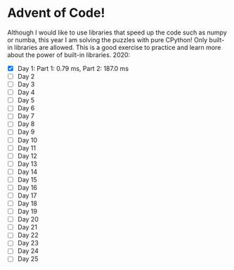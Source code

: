 # Advent of Code!

Although I would like to use libraries that speed up the code such as numpy or numba, this year I am solving the puzzles with pure CPython! Only built-in libraries are allowed. This is a good exercise to practice and learn more about the power of built-in libraries.
2020:
- [x] Day 1: Part 1: 0.79 ms, Part 2: 187.0 ms
- [ ] Day 2
- [ ] Day 3
- [ ] Day 4
- [ ] Day 5
- [ ] Day 6
- [ ] Day 7
- [ ] Day 8
- [ ] Day 9
- [ ] Day 10
- [ ] Day 11
- [ ] Day 12
- [ ] Day 13
- [ ] Day 14
- [ ] Day 15
- [ ] Day 16
- [ ] Day 17
- [ ] Day 18
- [ ] Day 19
- [ ] Day 20
- [ ] Day 21
- [ ] Day 22
- [ ] Day 23
- [ ] Day 24
- [ ] Day 25
